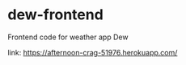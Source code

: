 # dew-frontend
Frontend code for weather app Dew

link: https://afternoon-crag-51976.herokuapp.com/
